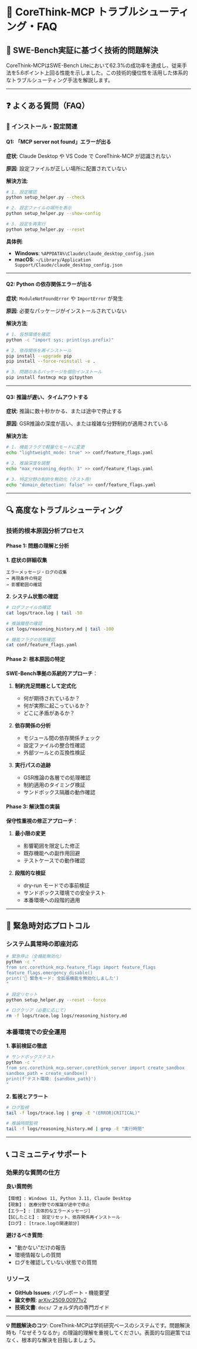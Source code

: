 # 🔧 CoreThink-MCP トラブルシューティング・FAQ

## 🎯 SWE-Bench実証に基づく技術的問題解決

CoreThink-MCPはSWE-Bench Liteにおいて62.3%の成功率を達成し、従来手法を5.6ポイント上回る性能を示しました。この技術的優位性を活用した体系的なトラブルシューティング手法を解説します。

---

## ❓ よくある質問（FAQ）

### 🚀 インストール・設定関連

#### Q1: 「MCP server not found」エラーが出る

**症状**: Claude Desktop や VS Code で CoreThink-MCP が認識されない

**原因**: 設定ファイルが正しい場所に配置されていない

**解決方法**:

```bash
# 1. 設定確認
python setup_helper.py --check

# 2. 設定ファイルの場所を表示
python setup_helper.py --show-config

# 3. 設定を再実行
python setup_helper.py --reset
```

**具体例**:
- **Windows**: `%APPDATA%\Claude\claude_desktop_config.json`
- **macOS**: `~/Library/Application Support/Claude/claude_desktop_config.json`

---

#### Q2: Python の依存関係エラーが出る

**症状**: `ModuleNotFoundError` や `ImportError` が発生

**原因**: 必要なパッケージがインストールされていない

**解決方法**:

```bash
# 1. 仮想環境を確認
python -c "import sys; print(sys.prefix)"

# 2. 依存関係を再インストール
pip install --upgrade pip
pip install --force-reinstall -e .

# 3. 問題のあるパッケージを個別インストール
pip install fastmcp mcp gitpython
```

---

#### Q3: 推論が遅い、タイムアウトする

**症状**: 推論に数十秒かかる、または途中で停止する

**原因**: GSR推論の深度が高い、または複雑な分野制約が適用されている

**解決方法**:

```bash
# 1. 機能フラグで軽量化モードに変更
echo "lightweight_mode: true" >> conf/feature_flags.yaml

# 2. 推論深度を調整
echo "max_reasoning_depth: 3" >> conf/feature_flags.yaml

# 3. 特定分野の制約を無効化（テスト用）
echo "domain_detection: false" >> conf/feature_flags.yaml
```

---

## 🔍 高度なトラブルシューティング

### 技術的根本原因分析プロセス

#### Phase 1: 問題の理解と分析

**1. 症状の詳細収集**
```
エラーメッセージ・ログの収集
→ 再現条件の特定
→ 影響範囲の確認
```

**2. システム状態の確認**
```bash
# ログファイルの確認
cat logs/trace.log | tail -50

# 推論履歴の確認
cat logs/reasoning_history.md | tail -100

# 機能フラグの状態確認
cat conf/feature_flags.yaml
```

#### Phase 2: 根本原因の特定

**SWE-Bench準拠の系統的アプローチ**：

1. **制約充足問題として定式化**
   - 何が期待されているか？
   - 何が実際に起こっているか？
   - どこに矛盾があるか？

2. **依存関係の分析**
   - モジュール間の依存関係チェック
   - 設定ファイルの整合性確認
   - 外部ツールとの互換性検証

3. **実行パスの追跡**
   - GSR推論の各層での処理確認
   - 制約適用のタイミング検証
   - サンドボックス隔離の動作確認

#### Phase 3: 解決策の実装

**保守性重視の修正アプローチ**：

1. **最小限の変更**
   - 影響範囲を限定した修正
   - 既存機能への副作用回避
   - テストケースでの動作確認

2. **段階的な検証**
   - dry-run モードでの事前検証
   - サンドボックス環境での安全テスト
   - 本番環境への段階的適用

---

## 🚨 緊急時対応プロトコル

### システム異常時の即座対応

```bash
# 緊急停止（全機能無効化）
python -c "
from src.corethink_mcp.feature_flags import feature_flags
feature_flags.emergency_disable()
print('🚨 緊急モード: 全拡張機能を無効化しました')
"

# 設定リセット
python setup_helper.py --reset --force

# ログクリア（必要に応じて）
rm -f logs/trace.log logs/reasoning_history.md
```

### 本番環境での安全運用

**1. 事前検証の徹底**
```bash
# サンドボックステスト
python -c "
from src.corethink_mcp.server.corethink_server import create_sandbox
sandbox_path = create_sandbox()
print(f'テスト環境: {sandbox_path}')
"
```

**2. 監視とアラート**
```bash
# ログ監視
tail -f logs/trace.log | grep -E "(ERROR|CRITICAL)"

# 推論時間監視
tail -f logs/reasoning_history.md | grep -E "実行時間"
```

---

## 📞 コミュニティサポート

### 効果的な質問の仕方

**良い質問例**:
```
【環境】: Windows 11, Python 3.11, Claude Desktop
【現象】: 医療分野での推論が途中で停止
【エラー】: [具体的なエラーメッセージ]
【試したこと】: 設定リセット、依存関係再インストール
【ログ】: [trace.logの関連部分]
```

**避けるべき質問**:
- "動かない"だけの報告
- 環境情報なしの質問
- ログを確認していない状態での質問

### リソース

- **GitHub Issues**: バグレポート・機能要望
- **論文参照**: [arXiv:2509.00971v2](https://arxiv.org/abs/2509.00971)
- **技術文書**: `docs/` フォルダ内の専門ガイド

---

**💡 問題解決のコツ**: CoreThink-MCPは学術研究ベースのシステムです。問題解決時も「なぜそうなるか」の理論的理解を重視してください。表面的な回避策ではなく、根本的な解決を目指しましょう。